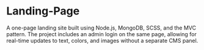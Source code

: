 # Landing-Page
 A one-page landing site built using Node.js, MongoDB, SCSS, and the MVC pattern. The project includes an admin login on the same page, allowing for real-time updates to text, colors, and images without a separate CMS panel.
